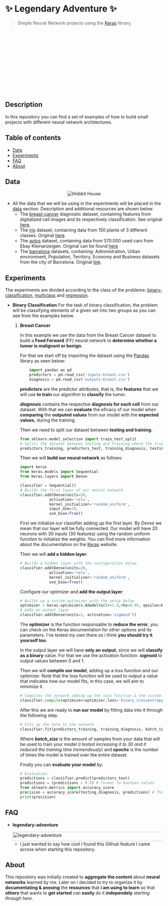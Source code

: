 # :sparkles: Legendary Adventure :sparkles:
> Simple Neural Network projects using the [Keras](https://keras.io/) library. 
<p align="center">
  <img  src="https://media.giphy.com/media/oj2GhTqAIoNIk/giphy.gif" alt="Bilbo Adventure" style="width: 480px; height: 196px; left: 0px; top: 0px; opacity: 0;">
</p>


## Description
In this repository you can find a set of examples of how to build small projects with different neural network architectures.

## Table of contents
- [Data](#data)  
- [Experiments](#experiments)
- [FAQ](#faq)
- [About](#about)

## Data
<p align="center"><img src="https://i.pinimg.com/564x/0b/ac/ed/0baced7191ba1bd1cc196bdeb2fee285.jpg" alt="Hobbit House"></p>

  - All the data that we will be using in the experiments will be placed in the [data](/data) section. Description and additional resources are shown below.
    - The [breast-cancer](data/breast) diagnostic dataset, containing features from digitalized cell images and its respectively classification. See original [here](https://archive.ics.uci.edu/ml/datasets/Breast+Cancer+Wisconsin+%28Diagnostic%29).
    - The [iris](data/iris) dataset, containing data from 150 plants of 3 different classes. Original [here](https://archive.ics.uci.edu/ml/datasets/Iris).
    - The [autos](data/autos) dataset, containing  data from 370.000 used cars from Ebay Kleinanzeigen. Original can be found [here](https://www.kaggle.com/orgesleka/used-cars-database)
    - The [barcelona](data/barcelona-data-sets) datasets, containing: Administration, Urban environment, Population, Territory, Economy and Business datasets from the city of Barcelona. Original [link](https://www.kaggle.com/xvivancos/barcelona-data-sets).

## Experiments
  The experiments are divided according to the class of the problems: [binary-classification](/binary-classification), [multiclass](/multiclass) and [regression](/regression). 
  - **Binary Classification**
    For the task of binary classification, the problem will be classifying elements of a given set into two groups as you can see from the examples below.
    1. **Breast Cancer**
    
        In this example we use the data from the Breast Cancer dataset to build a **Feed Forward** (FF) neural network to **determine whether a tumor is malignant or benign**.
        
        For that we start off by importing the dataset using the [Pandas](https://github.com/pandas-dev/pandas) library as seen below:
        ```python
            import pandas as pd
            predictors = pd.read_csv('inputs-breast.csv')
            diagnosis = pd.read_csv('outputs-breast.csv')
        ```
        ***predictors*** are the predictor attributes, that is, the **features** that we will use **to train** our algorithm to **classify** the tumor.
        
        ***diagnosis*** contains the respective **diagnosis for each cell** from our dataset. With that we can **evaluate** the eficacy of our model when **comparing** the **outputed values** from our model with the **expected values**, during the training.
        
        Then we need to split our dataset between **testing and training**:
        ```python
        from sklearn.model_selection import train_test_split
        # Splits the dataset between testing and training where the training collection represents 75% of the set 
        predictors_training, predictors_test, training_diagnosis, testing_diagnosis = train_test_split(predictors, diagnosis, test_size=0.25) 
        ```
        Then we will **build our neural network** as follows:
        ```python
        import keras
        from keras.models import Sequential
        from keras.layers import Dense

        classifier = Sequential()
        # Builds the first layer of our neural network
        classifier.add(Dense(units=20,
                     activation='relu',
                     kernel_initializer='random_uniform',
                     input_dim=30,
                     use_bias=True))
        ```
        First we initialize our classifier adding up the first layer. By *Dense* we mean that our layer will be fully connected.
        Our model will have 20 neurons with 30 inputs (30 features) using the random uniform function to initialize the weights.
        You can find more information about the documentation on the [Keras](https://keras.io/) website.
        
        Then we will **add a hidden layer**:
        ```python
        # Builds a hidden layer with the configuration below
        classifier.add(Dense(units=20,
                     activation='relu',
                     kernel_initializer='random_uniform',
                     use_bias=True)) 
        ```
        Configure our optimizer and **add the output layer**:        
        ```python
        # Builds up a custom optimizer with the setup below
        optimizer = keras.optimizers.Adadelta(lr=1.0,rho=0.95, epsilon=None, decay=0.001)
        # Adds an output layer
        classifier.add(Dense(units=1, activation='sigmoid'))
        ```
        The **optimizer** is the function responsable to **reduce the error**, you can check on the Keras documentation for other options and its parameters. I've tested my own there so i think **you should try it yourself too**.
        
        In the output layer we will have **only an output**, since we will **classify as a binary** value. For that we use the activation function: **sigmoid** to output values between 0 and 1. 
        
        Then we will **compile our model**, adding up a loss function and our optimizer.
        Note that the loss function will be used to output a value that indicates how our model fits, in this case, we will aim to minimize it.  
        ```python
        # Compiles the network adding up the loss function & the custom optimizer
        classifier.compile(optimizer=optimizer,loss='binary_crossentropy')
        ```
        After this we are ready to **run our model** by fitting data into it through the following step: 
        ```python
        # Fits up the data to the network
        classifier.fit(predictors_training, training_diagnosis, batch_size=4, epochs=100)
        ```
        Where ***batch_size*** is the amount of samples from your data that will be used to train your model (*i tested increasing it to 30 and it reduced the training time tremendously*) and ***epochs*** is the number of times the model is trained over the entire dataset.
        
        Finally you can **evaluate your model** by:
        ```python
        # Evaluation:
        predictions = classifier.predict(predictors_test)
        predictions = (predictions > 0.5) # format to boolean values
        from sklearn.metrics import accuracy_score
        precision = accuracy_score(testing_diagnosis, predictions) # This evaluates the precision of our model (over the training data)
        print(precision)
        ```
        
## FAQ
- **legendary-adventure**

   <img src="https://i.imgur.com/aW6QDKg.png" alt="legendary-adventure" width="500" height="30">
   
   - I just wanted to say how cool I found this Github feature I came across when starting this repository. 
   
## About

This repository was initially created to **aggregate the content** about **neural networks** learned by me. Later on i decided to try to organize it by **documentating & anexing** the **resources** that **i am using to learn** so that **others** that wants to **get started** can **easily** do it **independely** *starting through here*.

